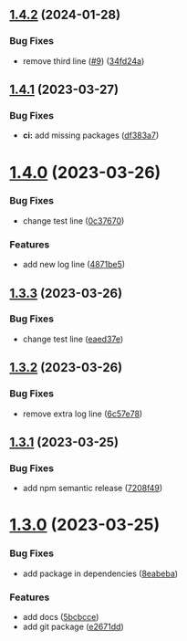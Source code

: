 ## [1.4.2](https://github.com/ptrptrd/test-semantic-release/compare/1.4.1...1.4.2) (2024-01-28)


### Bug Fixes

* remove third line ([#9](https://github.com/ptrptrd/test-semantic-release/issues/9)) ([34fd24a](https://github.com/ptrptrd/test-semantic-release/commit/34fd24ab6f32e8e7b77fb96dd05fc34243f92a40))

## [1.4.1](https://github.com/ptrptrd/test-semantic-release/compare/1.4.0...1.4.1) (2023-03-27)


### Bug Fixes

* **ci:** add missing packages ([df383a7](https://github.com/ptrptrd/test-semantic-release/commit/df383a7bc457de950693a806da9d50dd2d6d8b1c))

# [1.4.0](https://github.com/ptrptrd/test-semantic-release/compare/1.3.3...1.4.0) (2023-03-26)


### Bug Fixes

* change test line ([0c37670](https://github.com/ptrptrd/test-semantic-release/commit/0c376700426e73a624dd875bab7a8d54528cc336))


### Features

* add new log line ([4871be5](https://github.com/ptrptrd/test-semantic-release/commit/4871be56a367905101ed72cd35460e132eb24705))

## [1.3.3](https://github.com/ptrptrd/test-semantic-release/compare/1.3.2...1.3.3) (2023-03-26)


### Bug Fixes

* change test line ([eaed37e](https://github.com/ptrptrd/test-semantic-release/commit/eaed37e2428c2e1bfe71487f6f6333f634607792))

## [1.3.2](https://github.com/ptrptrd/test-semantic-release/compare/1.3.1...1.3.2) (2023-03-26)


### Bug Fixes

* remove extra log line ([6c57e78](https://github.com/ptrptrd/test-semantic-release/commit/6c57e78d5c3e8a39b086b965636bce32a501f3be))

## [1.3.1](https://github.com/ptrptrd/test-semantic-release/compare/1.3.0...1.3.1) (2023-03-25)


### Bug Fixes

* add npm semantic release ([7208f49](https://github.com/ptrptrd/test-semantic-release/commit/7208f499666e05025f04a10547be7e79b8842643))

# [1.3.0](https://github.com/ptrptrd/test-semantic-release/compare/1.2.0...1.3.0) (2023-03-25)


### Bug Fixes

* add package in dependencies ([8eabeba](https://github.com/ptrptrd/test-semantic-release/commit/8eabebab6152d315b898a9bdfdbfc6cb237d513f))


### Features

* add docs ([5bcbcce](https://github.com/ptrptrd/test-semantic-release/commit/5bcbcce326fb52fd379c630efbbb5c305466486a))
* add git package ([e2671dd](https://github.com/ptrptrd/test-semantic-release/commit/e2671ddd0b480d6695679cbb58316b3d3668534b))
